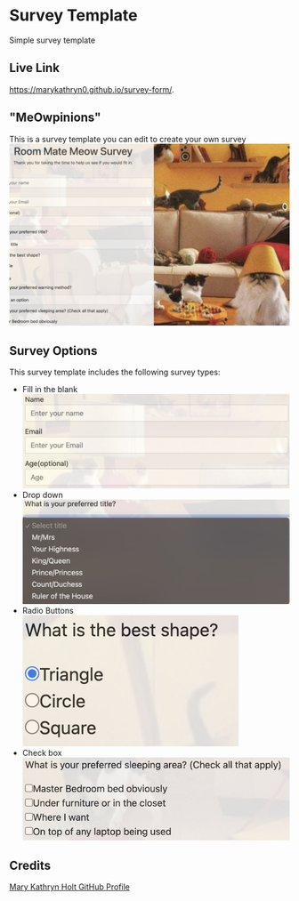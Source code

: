 # Survey Template
Simple survey template

## Live Link
https://marykathryn0.github.io/survey-form/.

## "MeOwpinions"
This is a survey template you can edit to create your own survey
![survey template](./imgs/surveryscreenshot.png)

## Survey Options
This survey template includes the following survey types:
- Fill in the blank ![fillin](./imgs/fillin.png)
- Drop down ![drop down](./imgs/dropdown.png)
- Radio Buttons <br> ![radio buttons](./imgs/radio.png)
- Check box ![check box](./imgs/checkbox.png)

## Credits

[Mary Kathryn Holt GitHub Profile](https://github.com/MaryKathryn0)

